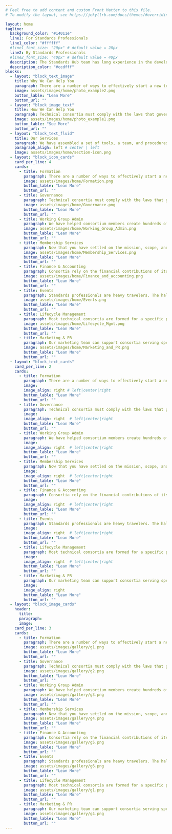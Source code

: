 ```yaml
---
# Feel free to add content and custom Front Matter to this file.
# To modify the layout, see https://jekyllrb.com/docs/themes/#overriding-theme-defaults

layout: home
tagline:
  background_color: "#14011e"
  line1: For Standards Professionals
  line1_color: "#ffffff"
  #line1_font_size: "20px" # default value = 20px
  line2: By Standards Professionals
  #line2_font_size: "40px" # default value = 40px
  description: The Standards Hub team has long experience in the development of Technical Standards and we know how to run successful consortia that create and implement meaningful Technical Specifications. We understand volunteer-led organizations - their governance and their technical, operational, financial, and legal requirements. We focus on keeping costs down, service levels up, and on helping your subject matter experts get to “yes” on the important matters of a successful specification.  We understand that when we do an exceptional job managing the operations of an organization, the Board of Directors and members can build successful standards.
  description_color: "#ccdfff"
blocks:
  - layout: "block_text_image"
    title: Why We Can Help You
    paragraph: There are a number of ways to effectively start a new technical standards project. We will guide you to the path that best fits your needs.
    image: assets/images/home/photo_example2.png
    button_lable: "Lean More"
    button_url: ""
  - layout: "block_image_text"
    title: How We Can Help You
    paragraph: Technical consortia must comply with the laws that govern non-profits and they should be governed neutrally for the benefit of all their stakeholders.
    image: assets/images/home/photo_example1.png
    button_lable: "See More"
    button_url: ""
  - layout: "block_text_fluid"
    title: Our Services
    paragraph: We have assembled a set of tools, a team, and procedures that are well-suited to a small group of companies with a common interest to spin up a simple effort that results in a pre-standards body of work, as well as a large scale, well-funded project with aspirations of creating a worldwide standard. <br/><br/>We can guide you through the consortium lifecycle from formation to the ongoing governance, the technical collaboration, and the finance and administration. We consider ourselves a part of your team with a singular focus on the execution of your mission.  We manage all the core business functions, so you can concentrate on delivering the best possible specifications for your industry.
    paragraph_aligh: left # center | left
    image: assets/images/home/section-icon.png
  - layout: "block_icon_cards"
    card_per_line: 4
    cards:
      - title: Formation
        paragraph: There are a number of ways to effectively start a new technical standards project. We will guide you to the path that best fits your needs.
        image: assets/images/home/Formation.png
        button_lable: "Lean More"
        button_url: ""
      - title: Governance
        paragraph: Technical consortia must comply with the laws that govern non-profits and they should be governed neutrally for the benefit of all their stakeholders.
        image: assets/images/home/Governance.png
        button_lable: "Lean More"
        button_url: ""
      - title: Working Group Admin
        paragraph: We have helped consortium members create hundreds of specifications.  Every effort is unique, but they have some common features.
        image: assets/images/home/Working_Group_Admin.png
        button_lable: "Lean More"
        button_url: ""
      - title: Membership Services
        paragraph: Now that you have settled on the mission, scope, and structure of your consortium, you need to connect with other stakeholders your industry.
        image: assets/images/home/Membership_Services.png
        button_lable: "Lean More"
        button_url: ""
      - title: Finance & Accounting
        paragraph: Consortia rely on the financial contributions of its members.  This requires invoicing, collections, and tax filings.
        image: assets/images/home/Finance_and_accounting.png
        button_lable: "Lean More"
        button_url: ""
      - title: Events
        paragraph: Standards professionals are heavy travelers. The hallways of standards meetings often create some of the best breakthroughs.
        image: assets/images/home/Events.png
        button_lable: "Lean More"
        button_url: ""
      - title: Lifecycle Management
        paragraph: Most technical consortia are formed for a specific purpose.  But over time, their mission changes and may be considered complete.
        image: assets/images/home/Lifecycle_Mgmt.png
        button_lable: "Lean More"
        button_url: ""
      - title: Marketing & PR
        paragraph: Our marketing team can support consortia serving specific needs for a small group, as well as those tackling big issues with complex components.
        image: assets/images/home/Marketing_and_PR.png
        button_lable: "Lean More"
        button_url: ""
  - layout: "block_text_cards"
    card_per_line: 2
    cards:
      - title: Formation
        paragraph: There are a number of ways to effectively start a new technical standards project. We will guide you to the path that best fits your needs.
        image:
        image_align: right # left|center|right
        button_lable: "Lean More"
        button_url: ""
      - title: Governance
        paragraph: Technical consortia must comply with the laws that govern non-profits and they should be governed neutrally for the benefit of all their stakeholders.
        image:
        image_align: right  # left|center|right
        button_lable: "Lean More"
        button_url: ""
      - title: Working Group Admin
        paragraph: We have helped consortium members create hundreds of specifications.  Every effort is unique, but they have some common features.
        image:
        image_align: right  # left|center|right
        button_lable: "Lean More"
        button_url: ""
      - title: Membership Services
        paragraph: Now that you have settled on the mission, scope, and structure of your consortium, you need to connect with other stakeholders your industry.
        image:
        image_align: right  # left|center|right
        button_lable: "Lean More"
        button_url: ""
      - title: Finance & Accounting
        paragraph: Consortia rely on the financial contributions of its members. This requires invoicing, collections, and tax filings.
        image:
        image_align: right  # left|center|right
        button_lable: "Lean More"
        button_url: ""
      - title: Events
        paragraph: Standards professionals are heavy travelers. The hallways of standards meetings often create some of the best breakthroughs.
        image:
        image_align: right  # left|center|right
        button_lable: "Lean More"
        button_url: ""
      - title: Lifecycle Management
        paragraph: Most technical consortia are formed for a specific purpose.  But over time, their mission changes and may be considered complete.
        image:
        image_align: right  # left|center|right
        button_lable: "Lean More"
        button_url: ""
      - title: Marketing & PR
        paragraph: Our marketing team can support consortia serving specific needs for a small group, as well as those tackling big issues with complex components.
        image:
        image_align: right 
        button_lable: "Lean More"
        button_url: ""
  - layout: "block_image_cards"
    header:
      title:
      paragraph:
      image:
    card_per_line: 3
    cards:
      - title: Formation
        paragraph: There are a number of ways to effectively start a new technical standards project. We will guide you to the path that best fits your needs.
        image: assets/images/gallery/g1.png
        button_lable: "Lean More"
        button_url: ""
      - title: Governance
        paragraph: Technical consortia must comply with the laws that govern non-profits and they should be governed neutrally for the benefit of all their stakeholders.
        image: assets/images/gallery/g2.png
        button_lable: "Lean More"
        button_url: ""
      - title: Working Group Admin
        paragraph: We have helped consortium members create hundreds of specifications. Every effort is unique, but they have some common features.
        image: assets/images/gallery/g3.png
        button_lable: "Lean More"
        button_url: ""
      - title: Membership Services
        paragraph: Now that you have settled on the mission, scope, and structure of your consortium, you need to connect with other stakeholders your industry.
        image: assets/images/gallery/g4.png
        button_lable: "Lean More"
        button_url: ""
      - title: Finance & Accounting
        paragraph: Consortia rely on the financial contributions of its members. This requires invoicing, collections, and tax filings.
        image: assets/images/gallery/g5.png
        button_lable: "Lean More"
        button_url: ""
      - title: Events
        paragraph: Standards professionals are heavy travelers. The hallways of standards meetings often create some of the best breakthroughs.
        image: assets/images/gallery/g6.png
        button_lable: "Lean More"
        button_url: ""
      - title: Lifecycle Management
        paragraph: Most technical consortia are formed for a specific purpose.  But over time, their mission changes and may be considered complete.
        image: assets/images/gallery/g1.png
        button_lable: "Lean More"
        button_url: ""
      - title: Marketing & PR
        paragraph: Our marketing team can support consortia serving specific needs for a small group, as well as those tackling big issues with complex components.
        image: assets/images/gallery/g4.png
        button_lable: "Lean More"
        button_url: ""
---
```

